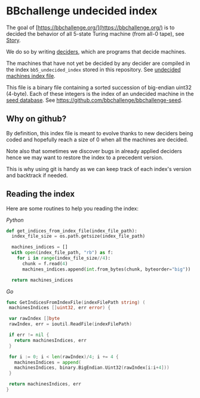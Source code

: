 # BBchallenge undecided index

The goal of [https://bbchallenge.org/](https://bbchallenge.org/) is to decided the behavior of all 5-state Turing machine (from all-0 tape), see [Story](https://bbchallenge.org/story).

We do so by writing [deciders](https://bbchallenge.org/method#deciders), which are programs that decide machines.

The machines that have not yet be decided by any decider are compiled in the index `bb5_undecided_index` stored in this repository. See [undecided machines index file](https://bbchallenge.org/method#undecided-machines-index-file).

This file is a binary file containing a sorted succession of big-endian uint32 (4-byte). Each of these integers is the index of an undecided machine in the [seed database](https://bbchallenge.org/method#seed-database). See https://github.com/bbchallenge/bbchallenge-seed. 

## Why on github?

By definition, this index file is meant to evolve thanks to new deciders being coded and hopefully reach a size of 0 when all the machines are decided.

Note also that sometimes we discover bugs in already applied deciders hence we may want to restore the index to a precedent version.

This is why using git is handy as we can keep track of each index's version and backtrack if needed.

## Reading the index

Here are some routines to help you reading the index:

*Python*
```Python
def get_indices_from_index_file(index_file_path):
  index_file_size = os.path.getsize(index_file_path)

  machines_indices = []
  with open(index_file_path, "rb") as f:
    for i in range(index_file_size//4):
      chunk = f.read(4)
      machines_indices.append(int.from_bytes(chunk, byteorder="big"))

  return machines_indices
 ```
 
 *Go*
 ```go
 func GetIndicesFromIndexFile(indexFilePath string) (
  machinesIndices []uint32, err error) {

  var rawIndex []byte
  rawIndex, err = ioutil.ReadFile(indexFilePath)

  if err != nil {
    return machinesIndices, err
  }

  for i := 0; i < len(rawIndex)/4; i += 4 {
    machinesIndices = append(
    machinesIndices, binary.BigEndian.Uint32(rawIndex[i:i+4]))
  }

  return machinesIndices, err
}
```
